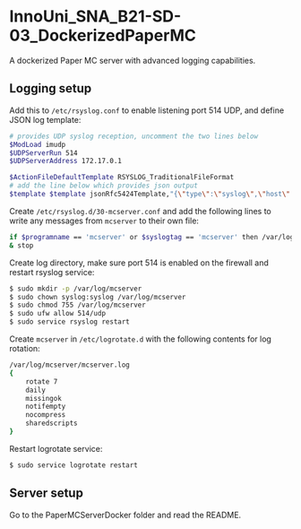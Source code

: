 # InnoUni_SNA_B21-SD-03_DockerizedPaperMC
A dockerized Paper MC server with advanced logging capabilities.

## Logging setup

Add this to `/etc/rsyslog.conf` to enable listening port 514 UDP, and define JSON log template:

```sh
# provides UDP syslog reception, uncomment the two lines below
$ModLoad imudp
$UDPServerRun 514
$UDPServerAddress 172.17.0.1

$ActionFileDefaultTemplate RSYSLOG_TraditionalFileFormat
# add the line below which provides json output
$template $template jsonRfc5424Template,"{\"type\":\"syslog\",\"host\":\"%HOSTNAME%\",\"message\":\"<%PRI%>1 %TIMESTAMP:::date-rfc3339% %HOSTNAME% %APP-NAME% %PROCID% %MSGID% %STRUCTURED-DATA% %msg:::json%\"}\n"
```

Create `/etc/rsyslog.d/30-mcserver.conf` and add the following lines to write any messages from `mcserver` to their own file:

```sh
if $programname == 'mcserver' or $syslogtag == 'mcserver' then /var/log/mcserver/mcserver.log
& stop
```

Create log directory, make sure port 514 is enabled on the firewall and restart rsyslog service:

```sh
$ sudo mkdir -p /var/log/mcserver
$ sudo chown syslog:syslog /var/log/mcserver
$ sudo chmod 755 /var/log/mcserver
$ sudo ufw allow 514/udp
$ sudo service rsyslog restart
```

Create `mcserver` in `/etc/logrotate.d` with the following contents for log rotation:

```sh
/var/log/mcserver/mcserver.log
{
	rotate 7
	daily
	missingok
	notifempty
	nocompress
	sharedscripts
}
```

Restart logrotate service:

```sh
$ sudo service logrotate restart
```

## Server setup

Go to the PaperMCServerDocker folder and read the README.
